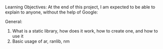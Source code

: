 Learning Objectives:
At the end of this project, I am  expected to be able to explain to anyone, without the help of Google:

General:
1. What is a static library, how does it work, how to create one, and how to use it
2. Basic usage of ar, ranlib, nm
